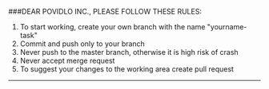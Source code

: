 ###DEAR POVIDLO INC., PLEASE FOLLOW THESE RULES:
1. To start working, create your own branch with the name "yourname-task"
2. Commit and push only to your branch
3. Never push to the master branch, otherwise it is high risk of crash
4. Never accept merge request
5. To suggest your changes to the working area create pull request
*****
